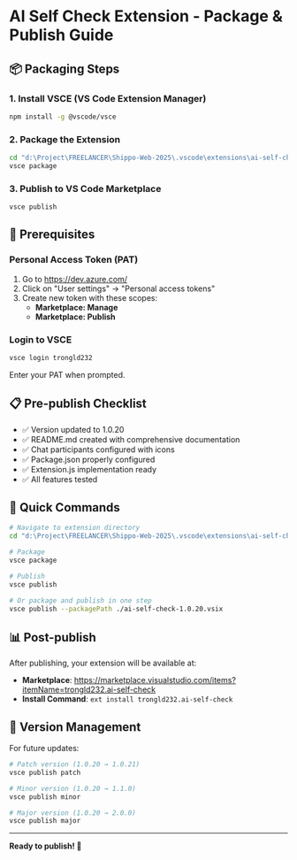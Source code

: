 # AI Self Check Extension - Package & Publish Guide

## 📦 Packaging Steps

### 1. Install VSCE (VS Code Extension Manager)
```bash
npm install -g @vscode/vsce
```

### 2. Package the Extension
```bash
cd "d:\Project\FREELANCER\Shippo-Web-2025\.vscode\extensions\ai-self-check"
vsce package
```

### 3. Publish to VS Code Marketplace
```bash
vsce publish
```

## 🔑 Prerequisites

### Personal Access Token (PAT)
1. Go to https://dev.azure.com/
2. Click on "User settings" → "Personal access tokens"
3. Create new token with these scopes:
   - **Marketplace: Manage**
   - **Marketplace: Publish**

### Login to VSCE
```bash
vsce login trongld232
```
Enter your PAT when prompted.

## 📋 Pre-publish Checklist

- ✅ Version updated to 1.0.20
- ✅ README.md created with comprehensive documentation
- ✅ Chat participants configured with icons
- ✅ Package.json properly configured
- ✅ Extension.js implementation ready
- ✅ All features tested

## 🚀 Quick Commands

```bash
# Navigate to extension directory
cd "d:\Project\FREELANCER\Shippo-Web-2025\.vscode\extensions\ai-self-check"

# Package
vsce package

# Publish
vsce publish

# Or package and publish in one step
vsce publish --packagePath ./ai-self-check-1.0.20.vsix
```

## 📊 Post-publish

After publishing, your extension will be available at:
- **Marketplace**: https://marketplace.visualstudio.com/items?itemName=trongld232.ai-self-check
- **Install Command**: `ext install trongld232.ai-self-check`

## 🔄 Version Management

For future updates:
```bash
# Patch version (1.0.20 → 1.0.21)
vsce publish patch

# Minor version (1.0.20 → 1.1.0)
vsce publish minor

# Major version (1.0.20 → 2.0.0)  
vsce publish major
```

---

**Ready to publish! 🎉**